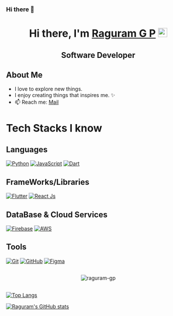### Hi there 👋

<div align="center">
   <h1>Hi there, I'm <a href="https://raguram-portfolio.netlify.app">Raguram G P</a> <img src="https://media.giphy.com/media/hvRJCLFzcasrR4ia7z/giphy.gif" width="25px"> </h1>
</div>

## <p align='center'>Software Developer</p>

## About Me

- I love to explore new things.
- I enjoy creating things that inspires me. ✨
- 📫 Reach me: <a href="mailto:raguram10hb@gmail.com">Mail</a>

## <h1> Tech Stacks I know </h1>

## Languages

[<img alt="Python" src="https://img.shields.io/badge/python%20-%2314354C.svg?&style=for-the-badge&logo=python&logoColor=white"/>]()
[<img alt="JavaScript" src="https://img.shields.io/badge/javascript%20-%23323330.svg?&style=for-the-badge&logo=javascript&logoColor=%23F7DF1E"/>]()
[<img alt="Dart" src="https://img.shields.io/badge/dart-%230175C2.svg?&style=for-the-badge&logo=dart&logoColor=white"/>]()

## FrameWorks/Libraries

[<img alt="Flutter" src="https://img.shields.io/badge/Flutter%20-%2302569B.svg?&style=for-the-badge&logo=Flutter&logoColor=white" />]()
[<img alt="React Js" src="https://img.shields.io/badge/react%20-%2320232a.svg?&style=for-the-badge&logo=react&logoColor=%2361DAFB"/>]()

## DataBase & Cloud Services

[<img alt="Firebase" src="https://img.shields.io/badge/firebase-ffca28?style=for-the-badge&logo=firebase&logoColor=black"/>]()
[<img alt="AWS" src="https://img.shields.io/badge/aws-ffca28?style=for-the-badge&logo=amazon&logoColor=black"/>]()

## Tools

[<img alt="Git" src="https://img.shields.io/badge/git%20-%23F05033.svg?&style=for-the-badge&logo=git&logoColor=white"/>]()
[<img alt="GitHub" src="https://img.shields.io/badge/github%20-%23121011.svg?&style=for-the-badge&logo=github&logoColor=white"/>]()
[<img alt="Figma" src="https://img.shields.io/badge/figma%20-F34423.svg?&style=for-the-badge&logo=figma&logoColor=white"/>]()

##

<p align = "center"> <img src ="https://komarev.com/ghvpc/?username=raguram-gp&label=profile%20views&color=0e756&style=flat" alt= "raguram-gp" /></p>

##

[![Top Langs](https://github-readme-stats.vercel.app/api/top-langs/?username=raguram-gp&hide=html,css&theme=dark&layout=compact&langs_count=6)]()

[![Raguram's GitHub stats](https://github-readme-stats.vercel.app/api?username=raguram-gp&count_private=true&show_icons=true&theme=dark)]()
